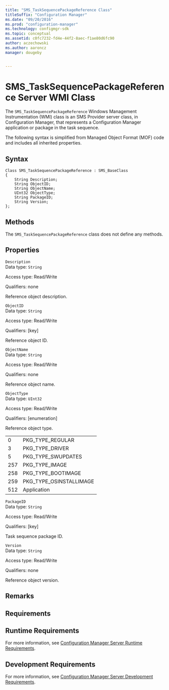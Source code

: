 ```yaml
---
title: "SMS_TaskSequencePackageReference Class"
titleSuffix: "Configuration Manager"
ms.date: "09/20/2016"
ms.prod: "configuration-manager"
ms.technology: configmgr-sdk
ms.topic: conceptual
ms.assetid: c0fc7232-fd4e-44f2-8aec-f1ae80d6fc90
author: aczechowski
ms.author: aaroncz
manager: dougeby


---
```

# SMS_TaskSequencePackageReference Server WMI Class
The `SMS_TaskSequencePackageReference` Windows Management Instrumentation (WMI) class is an SMS Provider server class, in Configuration Manager, that represents a Configuration Manager application or package in the task sequence.  

 The following syntax is simplified from Managed Object Format (MOF) code and includes all inherited properties.  

## Syntax  

```  
Class SMS_TaskSequencePackageReference : SMS_BaseClass  
{  
    String Description;  
    String ObjectID;  
    String ObjectName;  
    UInt32 ObjectType;  
    String PackageID;  
    String Version;  
};  
```  

## Methods  
 The `SMS_TaskSequencePackageReference` class does not define any methods.  

## Properties  
 `Description`  
 Data type: `String`  

 Access type: Read/Write  

 Qualifiers: none  

 Reference object description.  

 `ObjectID`  
 Data type: `String`  

 Access type: Read/Write  

 Qualifiers: [key]  

 Reference object ID.  

 `ObjectName`  
 Data type: `String`  

 Access type: Read/Write  

 Qualifiers: none  

 Reference object name.  

 `ObjectType`  
 Data type: `UInt32`  

 Access type: Read/Write  

 Qualifiers: [enumeration]  

 Reference object type.  

|||  
|-|-|  
|0|PKG_TYPE_REGULAR|  
|3|PKG_TYPE_DRIVER|  
|5|PKG_TYPE_SWUPDATES|  
|257|PKG_TYPE_IMAGE|  
|258|PKG_TYPE_BOOTIMAGE|  
|259|PKG_TYPE_OSINSTALLIMAGE|  
|512|Application|  

 `PackageID`  
 Data type: `String`  

 Access type: Read/Write  

 Qualifiers: [key]  

 Task sequence package ID.  

 `Version`  
 Data type: `String`  

 Access type: Read/Write  

 Qualifiers: none  

 Reference object version.  

## Remarks  

## Requirements  

## Runtime Requirements  
 For more information, see [Configuration Manager Server Runtime Requirements](../../../develop/core/reqs/server-runtime-requirements.md).  

## Development Requirements  
 For more information, see [Configuration Manager Server Development Requirements](../../../develop/core/reqs/server-development-requirements.md).
